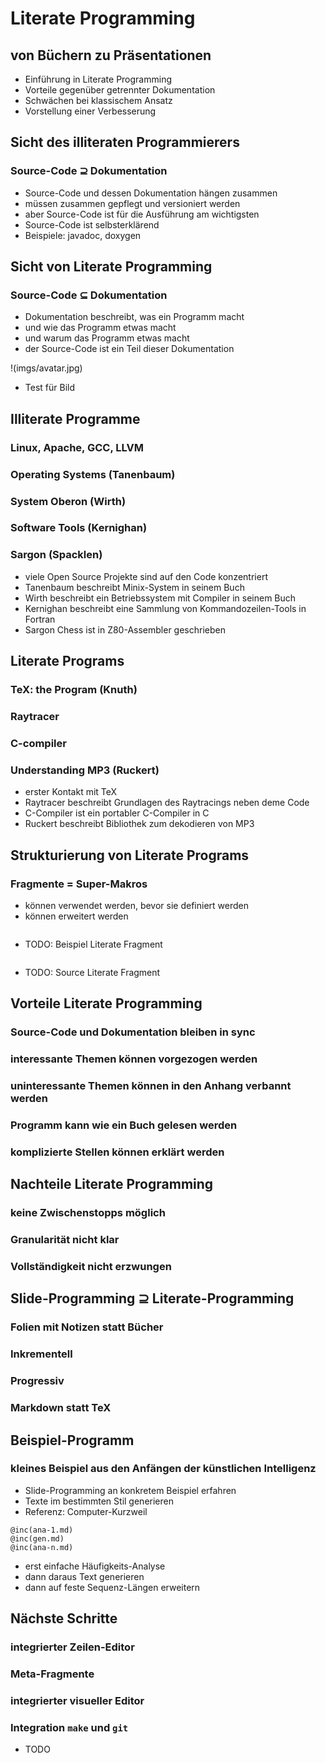 # Literate Programming
## von Büchern zu Präsentationen
* Einführung in Literate Programming
* Vorteile gegenüber getrennter Dokumentation
* Schwächen bei klassischem Ansatz
* Vorstellung einer Verbesserung

## Sicht des illiteraten Programmierers
### Source-Code ⊇ Dokumentation
* Source-Code und dessen Dokumentation hängen zusammen
* müssen zusammen gepflegt und versioniert werden
* aber Source-Code ist für die Ausführung am wichtigsten
* Source-Code ist selbsterklärend
* Beispiele: javadoc, doxygen

## Sicht von Literate Programming
### Source-Code ⊆ Dokumentation
* Dokumentation beschreibt, was ein Programm macht
* und wie das Programm etwas macht
* und warum das Programm etwas macht
* der Source-Code ist ein Teil dieser Dokumentation

!(imgs/avatar.jpg)
* Test für Bild

## Illiterate Programme
### Linux, Apache, GCC, LLVM
### Operating Systems (Tanenbaum)
### System Oberon (Wirth)
### Software Tools (Kernighan)
### Sargon (Spacklen)
* viele Open Source Projekte sind auf den Code konzentriert
* Tanenbaum beschreibt Minix-System in seinem Buch
* Wirth beschreibt ein Betriebssystem mit Compiler in seinem Buch
* Kernighan beschreibt eine Sammlung von Kommandozeilen-Tools in Fortran
* Sargon Chess ist in Z80-Assembler geschrieben

## Literate Programs
### TeX: the Program (Knuth)
### Raytracer
### C-compiler
### Understanding MP3 (Ruckert)
* erster Kontakt mit TeX
* Raytracer beschreibt Grundlagen des Raytracings neben deme Code
* C-Compiler ist ein portabler C-Compiler in C
* Ruckert beschreibt Bibliothek zum dekodieren von MP3

## Strukturierung von Literate Programs
### Fragmente = Super-Makros
* können verwendet werden, bevor sie definiert werden
* können erweitert werden

```
```
* TODO: Beispiel Literate Fragment

```
```
* TODO: Source Literate Fragment

## Vorteile Literate Programming
### Source-Code und Dokumentation bleiben in sync
### interessante Themen können vorgezogen werden
### uninteressante Themen können in den Anhang verbannt werden
### Programm kann wie ein Buch gelesen werden
### komplizierte Stellen können erklärt werden

## Nachteile Literate Programming
### keine Zwischenstopps möglich
### Granularität nicht klar
### Vollständigkeit nicht erzwungen

## Slide-Programming ⊇ Literate-Programming
### Folien mit Notizen statt Bücher
### Inkrementell
### Progressiv
### Markdown statt TeX

## Beispiel-Programm
### kleines Beispiel aus den Anfängen der künstlichen Intelligenz
* Slide-Programming an konkretem Beispiel erfahren
* Texte im bestimmten Stil generieren
* Referenz: Computer-Kurzweil

```
@inc(ana-1.md)
@inc(gen.md)
@inc(ana-n.md)
```
* erst einfache Häufigkeits-Analyse
* dann daraus Text generieren
* dann auf feste Sequenz-Längen erweitern

## Nächste Schritte
### integrierter Zeilen-Editor
### Meta-Fragmente
### integrierter visueller Editor
### Integration `make` und `git`
* TODO

